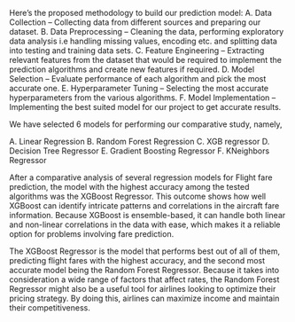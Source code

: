 Here’s the proposed methodology to build our prediction model:
A.	Data Collection – Collecting data from different sources and preparing our dataset.
B.	Data Preprocessing – Cleaning the data, performing exploratory data analysis i.e handling missing values, encoding etc. and splitting data into testing and training data sets.
C.	Feature Engineering – Extracting relevant features from the dataset that would be required to implement the prediction algorithms and create new features if required.
D.	Model Selection – Evaluate performance of each algorithm and pick the most accurate one.
E.	Hyperparameter Tuning – Selecting the most accurate hyperparameters from the various algorithms.
F.	Model Implementation – Implementing the best suited model for our project to get accurate results.

We have selected 6 models for performing our comparative study, namely,

A.	Linear Regression
B.	Random Forest Regression
C.	XGB regressor
D.	Decision Tree Regressor
E.	Gradient Boosting Regressor
F.	KNeighbors Regressor

After a comparative analysis of several regression models for Flight fare prediction, 
the model with the highest accuracy among the tested algorithms was the XGBoost Regressor. 
This outcome shows how well XGBoost can identify intricate patterns and correlations in the aircraft fare information. 
Because XGBoost is ensemble-based, it can handle both linear and non-linear correlations in the data with ease, 
which makes it a reliable option for problems involving fare prediction.

The XGBoost Regressor is the model that performs best out of all of them, 
predicting flight fares with the highest accuracy, and the second most accurate model being the Random Forest Regressor.
Because it takes into consideration a wide range of factors that affect rates, the Random Forest Regressor might also be a useful tool for airlines 
looking to optimize their pricing strategy. By doing this, airlines can maximize income and maintain their competitiveness.
